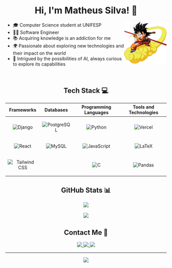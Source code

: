 # <div align="center">Hi, I'm Matheus Silva! 👋</div>

<img align="right" alt="kid-goku" height="130em" src="kid-goku.png">

- 🎓 Computer Science student at UNIFESP <br>
- 👨‍💻 Software Engineer <br>
- 📚 Acquiring knowledge is an addiction for me <br>
- 🌍 Passionate about exploring new technologies and their impact on the world <br>
- 🤖 Intrigued by the possibilities of AI, always curious to explore its capabilities

<br>

<div align="center">

## Tech Stack 💻 

| Frameworks | Databases | Programming Languages | Tools and Technologies |
|---|---|---|---|
| <p align="center"><img src="https://img.shields.io/badge/django-%23092E20.svg?style=flat&logo=django&logoColor=white" alt="Django" height="25"></p> | <p align="center"><img src="https://img.shields.io/badge/postgres-%23316192.svg?style=flat&logo=postgresql&logoColor=white" alt="PostgreSQL" height="25"></p> | <p align="center"><img src="https://img.shields.io/badge/python-3670A0?style=flat&logo=python&logoColor=ffdd54" alt="Python" height="25"></p> | <p align="center"><img src="https://img.shields.io/badge/vercel-%23000000.svg?style=flat&logo=vercel&logoColor=white" alt="Vercel" height="25"></p> |
| <p align="center"><img src="https://img.shields.io/badge/react-%2320232a.svg?style=flat&logo=react&logoColor=%2361DAFB" alt="React" height="25"></p> | <p align="center"><img src="https://img.shields.io/badge/mysql-%2300f.svg?style=flat&logo=mysql&logoColor=white" alt="MySQL" height="25"></p> | <p align="center"><img src="https://img.shields.io/badge/javascript-%23323330.svg?style=flat&logo=javascript&logoColor=%23F7DF1E" alt="JavaScript" height="25"></p> | <p align="center"><img src="https://img.shields.io/badge/three.js-%23008080.svg?style=flat&logo=three.js&logoColor=white" alt="LaTeX" height="25"></p> |
| <p align="center"><img src="https://img.shields.io/badge/tailwindcss-%2338B2AC.svg?style=flat&logo=tailwind-css&logoColor=white" alt="Tailwind CSS" height="25"></p> | | <p align="center"><img src="https://img.shields.io/badge/c-%2300599C.svg?style=flat&logo=c&logoColor=white" alt="C" height="25"></p> | <p align="center"><img src="https://img.shields.io/badge/pandas-%23150458.svg?style=flat&logo=pandas&logoColor=white" alt="Pandas" height="25"></p> |

</div>

## <div align="center">GitHub Stats 📊</div>
<p align="center">
  <img width="50%" src="https://github-readme-stats.vercel.app/api?username=matheuxito&theme=dark&hide_border=false&include_all_commits=true">
</p>
<p align="center">
  <img width="50%" src="https://github-readme-streak-stats.herokuapp.com/?user=matheuxito&theme=dark&hide_border=false?locale=pt_BR">
</p>


## <div align="center">Contact Me 📧</div>
<div align="center">
  <a href="https://linkedin.com/in/matheuxito/" target="_blank">
    <img src="https://img.shields.io/badge/LinkedIn-%230077B5.svg?logo=linkedin&logoColor=white" height="25">
  </a>
  <a href="mailto:matheus.souza28042001@gmail.com" target="_blank">
    <img src="https://img.shields.io/badge/Gmail-D14836?style=flat&logo=gmail&logoColor=white" height="25">
  </a>
  <a href="https://instagram.com/matheuxito" target="_blank">
    <img src="https://img.shields.io/badge/Instagram-%23E4405F.svg?logo=Instagram&logoColor=white" height="25">
  </a>
</div>

---
<p align="center">
  <a href="https://visitcount.itsvg.in" target="_blank">
    <img src="https://visitcount.itsvg.in/api?id=matheuxito&icon=0&color=1" height="25">
  </a>
</p>
